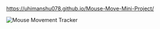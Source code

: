 https://uhimanshu078.github.io/Mouse-Move-Mini-Project/

![Mouse Movement Tracker](https://github.com/user-attachments/assets/f4f2b62a-e497-455d-97c2-046a3ccf080e)
